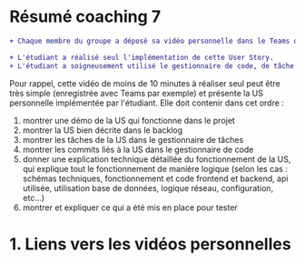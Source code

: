 # Résumé coaching 7
```diff
+ Chaque membre du groupe a déposé sa vidéo personnelle dans le Teams de son groupe.

+ L'étudiant a réalisé seul l'implémentation de cette User Story.
+ L'étudiant a soigneusement utilisé le gestionnaire de code, de tâche et de temps lors de l'implémentation de sa US personnelle.
```

Pour rappel, cette vidéo de moins de 10 minutes à réaliser seul peut être très simple (enregistrée avec Teams par exemple) et présente la US personnelle implémentée par l'étudiant.
Elle doit contenir dans cet ordre :

1) montrer une démo de la US qui fonctionne dans le projet
2) montrer la US bien décrite dans le backlog
3) montrer les tâches de la US dans le gestionnaire de tâches
4) montrer les commits liés à la US dans le gestionnaire de code
5) donner une explication technique détaillée du fonctionnement de la US, qui explique tout le fonctionnement de manière logique 
(selon les cas : schémas techniques, fonctionnement et code frontend et backend, api utilisée, utilisation base de données, logique réseau, configuration, etc…)
6) montrer et expliquer ce qui a été mis en place pour tester

# 1. Liens vers les vidéos personnelles